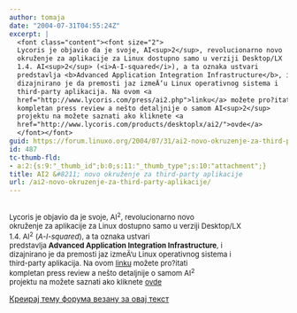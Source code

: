 ```yaml
---
author: tomaja
date: "2004-07-31T04:55:24Z"
excerpt: |
  <font class="content"><font size="2">
  Lycoris je objavio da je svoje, AI<sup>2</sup>, revolucionarno novo
  okruženje za aplikacije za Linux dostupno samo u verziji Desktop/LX
  1.4. AI<sup>2</sup> (<i>A-I-squared</i>), a ta oznaka ustvari
  predstavlja <b>Advanced Application Integration Infrastructure</b>, i
  dizajnirano je da premosti jaz izmeÄ‘u Linux operativnog sistema i
  third-party aplikacija. Na ovom <a
  href="http://www.lycoris.com/press/ai2.php">linku</a> možete pro?itati
  kompletan press review a nešto detaljnije o samom AI<sup>2</sup>
  projektu na možete saznati ako kliknete <a
  href="http://www.lycoris.com/products/desktoplx/ai2/">ovde</a>
  </font></font>
guid: https://forum.linuxo.org/2004/07/31/ai2-novo-okruzenje-za-third-party-aplikacije/
id: 487
tc-thumb-fld:
- a:2:{s:9:"_thumb_id";b:0;s:11:"_thumb_type";s:10:"attachment";}
title: AI2 &#8211; novo okruženje za third-party aplikacije
url: /ai2-novo-okruzenje-za-third-party-aplikacije/
---
```

<font class="content"><font size="2"><br /> Lycoris je objavio da je svoje, AI<sup>2</sup>, revolucionarno novo<br /> okruženje za aplikacije za Linux dostupno samo u verziji Desktop/LX<br /> 1.4. AI<sup>2</sup> (<i>A-I-squared</i>), a ta oznaka ustvari<br /> predstavlja <b>Advanced Application Integration Infrastructure</b>, i<br /> dizajnirano je da premosti jaz izmeÄ‘u Linux operativnog sistema i<br /> third-party aplikacija. Na ovom <a
href="http://www.lycoris.com/press/ai2.php">linku</a> možete pro?itati<br /> kompletan press review a nešto detaljnije o samom AI<sup>2</sup><br /> projektu na možete saznati ako kliknete <a
href="http://www.lycoris.com/products/desktoplx/ai2/">ovde</a><br /> </font></font><!--break-->

[Креирај тему форума везану за овај текст](https://linuxo.org/nova-tema-na-forumu/?se_pid=487)